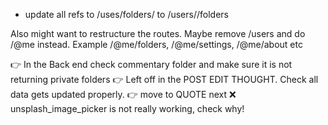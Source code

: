 -  update all refs to /uses/folders/ to /users/<id>/folders

Also might want to restructure the routes. Maybe remove /users and do /@me instead. Example /@me/folders, /@me/settings, /@me/about etc

👉 In the Back end check commentary folder and make sure it is not returning private folders
👉 Left off in the POST EDIT THOUGHT. Check all data gets updated properly.
👉 move to QUOTE next
❌ unsplash_image_picker is not really working, check why!
